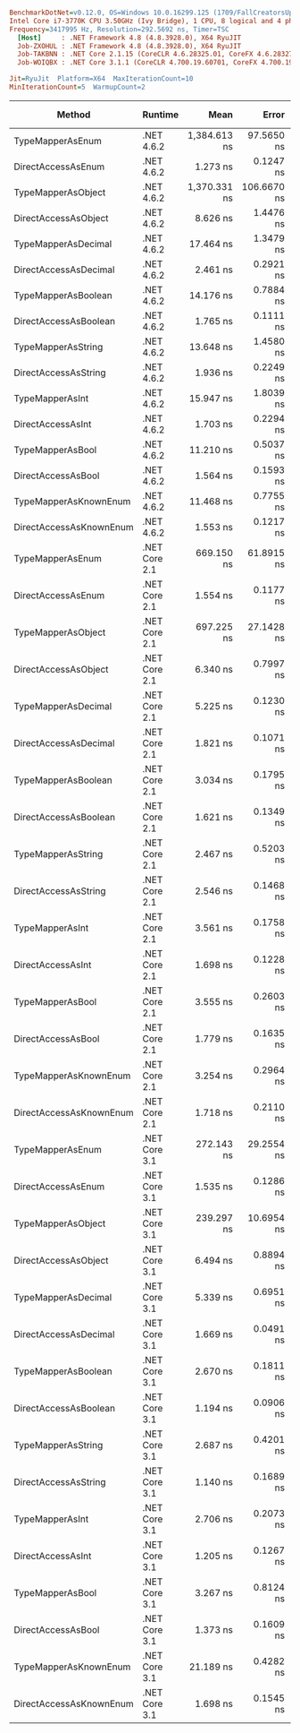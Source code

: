``` ini

BenchmarkDotNet=v0.12.0, OS=Windows 10.0.16299.125 (1709/FallCreatorsUpdate/Redstone3)
Intel Core i7-3770K CPU 3.50GHz (Ivy Bridge), 1 CPU, 8 logical and 4 physical cores
Frequency=3417995 Hz, Resolution=292.5692 ns, Timer=TSC
  [Host]     : .NET Framework 4.8 (4.8.3928.0), X64 RyuJIT
  Job-ZXOHUL : .NET Framework 4.8 (4.8.3928.0), X64 RyuJIT
  Job-TAKBNN : .NET Core 2.1.15 (CoreCLR 4.6.28325.01, CoreFX 4.6.28327.02), X64 RyuJIT
  Job-WOIQBX : .NET Core 3.1.1 (CoreCLR 4.700.19.60701, CoreFX 4.700.19.60801), X64 RyuJIT

Jit=RyuJit  Platform=X64  MaxIterationCount=10  
MinIterationCount=5  WarmupCount=2  

```
|                  Method |       Runtime |         Mean |       Error |     StdDev |    Ratio | RatioSD |  Gen 0 | Gen 1 | Gen 2 | Allocated |
|------------------------ |-------------- |-------------:|------------:|-----------:|---------:|--------:|-------:|------:|------:|----------:|
|        TypeMapperAsEnum |    .NET 4.6.2 | 1,384.613 ns |  97.5650 ns | 51.0284 ns | 1,089.41 |   87.67 | 0.0420 |     - |     - |     177 B |
|      DirectAccessAsEnum |    .NET 4.6.2 |     1.273 ns |   0.1247 ns |  0.0825 ns |     1.00 |    0.00 |      - |     - |     - |         - |
|      TypeMapperAsObject |    .NET 4.6.2 | 1,370.331 ns | 106.6670 ns | 70.5536 ns | 1,080.19 |   90.31 | 0.0477 |     - |     - |     201 B |
|    DirectAccessAsObject |    .NET 4.6.2 |     8.626 ns |   1.4476 ns |  0.9575 ns |     6.81 |    1.00 | 0.0057 |     - |     - |      24 B |
|     TypeMapperAsDecimal |    .NET 4.6.2 |    17.464 ns |   1.3479 ns |  0.8916 ns |    13.76 |    1.00 |      - |     - |     - |         - |
|   DirectAccessAsDecimal |    .NET 4.6.2 |     2.461 ns |   0.2921 ns |  0.1932 ns |     1.95 |    0.27 |      - |     - |     - |         - |
|     TypeMapperAsBoolean |    .NET 4.6.2 |    14.176 ns |   0.7884 ns |  0.5215 ns |    11.17 |    0.79 |      - |     - |     - |         - |
|   DirectAccessAsBoolean |    .NET 4.6.2 |     1.765 ns |   0.1111 ns |  0.0735 ns |     1.39 |    0.13 |      - |     - |     - |         - |
|      TypeMapperAsString |    .NET 4.6.2 |    13.648 ns |   1.4580 ns |  0.9644 ns |    10.77 |    1.21 |      - |     - |     - |         - |
|    DirectAccessAsString |    .NET 4.6.2 |     1.936 ns |   0.2249 ns |  0.1488 ns |     1.53 |    0.18 |      - |     - |     - |         - |
|         TypeMapperAsInt |    .NET 4.6.2 |    15.947 ns |   1.8039 ns |  1.1932 ns |    12.58 |    1.42 |      - |     - |     - |         - |
|       DirectAccessAsInt |    .NET 4.6.2 |     1.703 ns |   0.2294 ns |  0.1517 ns |     1.34 |    0.14 |      - |     - |     - |         - |
|        TypeMapperAsBool |    .NET 4.6.2 |    11.210 ns |   0.5037 ns |  0.2997 ns |     8.89 |    0.72 |      - |     - |     - |         - |
|      DirectAccessAsBool |    .NET 4.6.2 |     1.564 ns |   0.1593 ns |  0.1054 ns |     1.23 |    0.12 |      - |     - |     - |         - |
|   TypeMapperAsKnownEnum |    .NET 4.6.2 |    11.468 ns |   0.7755 ns |  0.5129 ns |     9.04 |    0.69 |      - |     - |     - |         - |
| DirectAccessAsKnownEnum |    .NET 4.6.2 |     1.553 ns |   0.1217 ns |  0.0805 ns |     1.22 |    0.09 |      - |     - |     - |         - |
|        TypeMapperAsEnum | .NET Core 2.1 |   669.150 ns |  61.8915 ns | 36.8306 ns |   530.16 |   43.60 | 0.0296 |     - |     - |     128 B |
|      DirectAccessAsEnum | .NET Core 2.1 |     1.554 ns |   0.1177 ns |  0.0779 ns |     1.23 |    0.10 |      - |     - |     - |         - |
|      TypeMapperAsObject | .NET Core 2.1 |   697.225 ns |  27.1428 ns | 16.1523 ns |   552.77 |   41.85 | 0.0353 |     - |     - |     152 B |
|    DirectAccessAsObject | .NET Core 2.1 |     6.340 ns |   0.7997 ns |  0.4759 ns |     5.02 |    0.47 | 0.0057 |     - |     - |      24 B |
|     TypeMapperAsDecimal | .NET Core 2.1 |     5.225 ns |   0.1230 ns |  0.0546 ns |     4.11 |    0.33 |      - |     - |     - |         - |
|   DirectAccessAsDecimal | .NET Core 2.1 |     1.821 ns |   0.1071 ns |  0.0708 ns |     1.44 |    0.12 |      - |     - |     - |         - |
|     TypeMapperAsBoolean | .NET Core 2.1 |     3.034 ns |   0.1795 ns |  0.1068 ns |     2.40 |    0.16 |      - |     - |     - |         - |
|   DirectAccessAsBoolean | .NET Core 2.1 |     1.621 ns |   0.1349 ns |  0.0892 ns |     1.28 |    0.10 |      - |     - |     - |         - |
|      TypeMapperAsString | .NET Core 2.1 |     2.467 ns |   0.5203 ns |  0.3441 ns |     1.94 |    0.28 |      - |     - |     - |         - |
|    DirectAccessAsString | .NET Core 2.1 |     2.546 ns |   0.1468 ns |  0.0971 ns |     2.01 |    0.18 |      - |     - |     - |         - |
|         TypeMapperAsInt | .NET Core 2.1 |     3.561 ns |   0.1758 ns |  0.1163 ns |     2.81 |    0.23 |      - |     - |     - |         - |
|       DirectAccessAsInt | .NET Core 2.1 |     1.698 ns |   0.1228 ns |  0.0812 ns |     1.34 |    0.14 |      - |     - |     - |         - |
|        TypeMapperAsBool | .NET Core 2.1 |     3.555 ns |   0.2603 ns |  0.1722 ns |     2.80 |    0.21 |      - |     - |     - |         - |
|      DirectAccessAsBool | .NET Core 2.1 |     1.779 ns |   0.1635 ns |  0.1081 ns |     1.40 |    0.15 |      - |     - |     - |         - |
|   TypeMapperAsKnownEnum | .NET Core 2.1 |     3.254 ns |   0.2964 ns |  0.1961 ns |     2.57 |    0.27 |      - |     - |     - |         - |
| DirectAccessAsKnownEnum | .NET Core 2.1 |     1.718 ns |   0.2110 ns |  0.1396 ns |     1.35 |    0.15 |      - |     - |     - |         - |
|        TypeMapperAsEnum | .NET Core 3.1 |   272.143 ns |  29.2554 ns | 19.3506 ns |   213.87 |   10.12 | 0.0114 |     - |     - |      48 B |
|      DirectAccessAsEnum | .NET Core 3.1 |     1.535 ns |   0.1286 ns |  0.0851 ns |     1.21 |    0.12 |      - |     - |     - |         - |
|      TypeMapperAsObject | .NET Core 3.1 |   239.297 ns |  10.6954 ns |  6.3647 ns |   189.58 |   12.71 | 0.0172 |     - |     - |      72 B |
|    DirectAccessAsObject | .NET Core 3.1 |     6.494 ns |   0.8894 ns |  0.5883 ns |     5.12 |    0.57 | 0.0057 |     - |     - |      24 B |
|     TypeMapperAsDecimal | .NET Core 3.1 |     5.339 ns |   0.6951 ns |  0.4598 ns |     4.21 |    0.51 |      - |     - |     - |         - |
|   DirectAccessAsDecimal | .NET Core 3.1 |     1.669 ns |   0.0491 ns |  0.0175 ns |     1.31 |    0.11 |      - |     - |     - |         - |
|     TypeMapperAsBoolean | .NET Core 3.1 |     2.670 ns |   0.1811 ns |  0.1198 ns |     2.10 |    0.14 |      - |     - |     - |         - |
|   DirectAccessAsBoolean | .NET Core 3.1 |     1.194 ns |   0.0906 ns |  0.0599 ns |     0.94 |    0.08 |      - |     - |     - |         - |
|      TypeMapperAsString | .NET Core 3.1 |     2.687 ns |   0.4201 ns |  0.2779 ns |     2.12 |    0.23 |      - |     - |     - |         - |
|    DirectAccessAsString | .NET Core 3.1 |     1.140 ns |   0.1689 ns |  0.1117 ns |     0.90 |    0.11 |      - |     - |     - |         - |
|         TypeMapperAsInt | .NET Core 3.1 |     2.706 ns |   0.2073 ns |  0.1371 ns |     2.13 |    0.19 |      - |     - |     - |         - |
|       DirectAccessAsInt | .NET Core 3.1 |     1.205 ns |   0.1267 ns |  0.0838 ns |     0.95 |    0.09 |      - |     - |     - |         - |
|        TypeMapperAsBool | .NET Core 3.1 |     3.267 ns |   0.8124 ns |  0.5374 ns |     2.58 |    0.47 |      - |     - |     - |         - |
|      DirectAccessAsBool | .NET Core 3.1 |     1.373 ns |   0.1609 ns |  0.1065 ns |     1.08 |    0.08 |      - |     - |     - |         - |
|   TypeMapperAsKnownEnum | .NET Core 3.1 |    21.189 ns |   0.4282 ns |  0.2833 ns |    16.71 |    1.29 |      - |     - |     - |         - |
| DirectAccessAsKnownEnum | .NET Core 3.1 |     1.698 ns |   0.1545 ns |  0.1022 ns |     1.34 |    0.13 |      - |     - |     - |         - |
